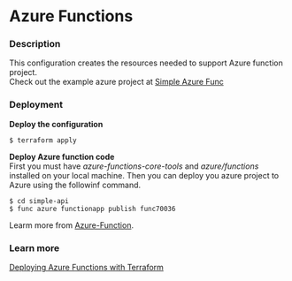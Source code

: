 # Azure Functions
### Description
This configuration creates the resources needed to support Azure function project.  
Check out the example azure project at [Simple Azure Func](../../Azure-Docs/Azure-Functions/simple-api)

### Deployment
__Deploy the configuration__
```
$ terraform apply
```  

__Deploy Azure function code__  
First you must have _azure-functions-core-tools_ and _azure/functions_ installed on your local machine.
Then you can deploy you azure project to Azure using the followinf command.  
```
$ cd simple-api
$ func azure functionapp publish func70036
```  
Learm more from [Azure-Function](../../Azure-Docs/Azure-Functions).  

### Learn more
[Deploying Azure Functions with Terraform](https://medium.com/@abhimanyubajaj98/deploying-azure-functions-with-terraform-and-visual-studio-code-d7bd6d629aa5)
